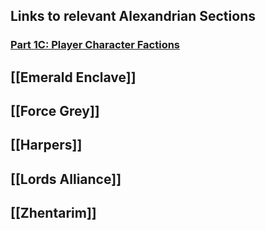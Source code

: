 ## Links to relevant Alexandrian Sections

### [Part 1C: Player Character Factions](https://thealexandrian.net/wordpress/41238/roleplaying-games/dragon-heist-remix-part-1c-player-character-factions)

## [[Emerald Enclave]]

## [[Force Grey]]
 
## [[Harpers]]

## [[Lords Alliance]]

## [[Zhentarim]]
